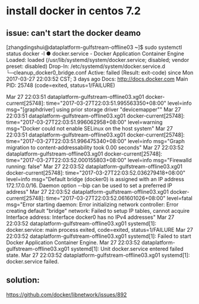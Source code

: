 # install docker in centos 7.2


## issue: can't start the docker deamo
[zhangdingshui@dataplatform-gulfstream-offline03 ~]$ sudo systemctl status docker -l
● docker.service - Docker Application Container Engine
   Loaded: loaded (/usr/lib/systemd/system/docker.service; disabled; vendor preset: disabled)
  Drop-In: /etc/systemd/system/docker.service.d
           └─cleanup_docker0_bridge.conf
   Active: failed (Result: exit-code) since Mon 2017-03-27 22:03:52 CST; 3 days ago
     Docs: http://docs.docker.com
 Main PID: 25748 (code=exited, status=1/FAILURE)

Mar 27 22:03:51 dataplatform-gulfstream-offline03.xg01 docker-current[25748]: time="2017-03-27T22:03:51.995563350+08:00" level=info msg="[graphdriver] using prior storage driver \"devicemapper\""
Mar 27 22:03:51 dataplatform-gulfstream-offline03.xg01 docker-current[25748]: time="2017-03-27T22:03:51.996062958+08:00" level=warning msg="Docker could not enable SELinux on the host system"
Mar 27 22:03:51 dataplatform-gulfstream-offline03.xg01 docker-current[25748]: time="2017-03-27T22:03:51.996475340+08:00" level=info msg="Graph migration to content-addressability took 0.00 seconds"
Mar 27 22:03:52 dataplatform-gulfstream-offline03.xg01 docker-current[25748]: time="2017-03-27T22:03:52.000155803+08:00" level=info msg="Firewalld running: false"
Mar 27 22:03:52 dataplatform-gulfstream-offline03.xg01 docker-current[25748]: time="2017-03-27T22:03:52.036279418+08:00" level=info msg="Default bridge (docker0) is assigned with an IP address 172.17.0.0/16. Daemon option --bip can be used to set a preferred IP address"
Mar 27 22:03:52 dataplatform-gulfstream-offline03.xg01 docker-current[25748]: time="2017-03-27T22:03:52.061601026+08:00" level=fatal msg="Error starting daemon: Error initializing network controller: Error creating default \"bridge\" network: Failed to setup IP tables, cannot acquire Interface address: Interface docker0 has no IPv4 addresses"
Mar 27 22:03:52 dataplatform-gulfstream-offline03.xg01 systemd[1]: docker.service: main process exited, code=exited, status=1/FAILURE
Mar 27 22:03:52 dataplatform-gulfstream-offline03.xg01 systemd[1]: Failed to start Docker Application Container Engine.
Mar 27 22:03:52 dataplatform-gulfstream-offline03.xg01 systemd[1]: Unit docker.service entered failed state.
Mar 27 22:03:52 dataplatform-gulfstream-offline03.xg01 systemd[1]: docker.service failed.


## solution:
https://github.com/docker/libnetwork/issues/892
